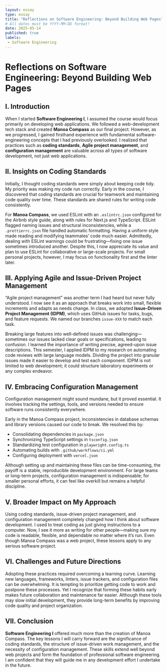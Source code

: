 ```yaml
---
layout: essay  
type: essay  
title: "Reflections on Software Engineering: Beyond Building Web Pages"  
# All dates must be YYYY-MM-DD format!  
date: 2025-05-14
published: true
labels:  
 - Software Engineering  
---
```


# Reflections on Software Engineering: Beyond Building Web Pages

## I. Introduction

When I started **Software Engineering I**, I assumed the course would focus primarily on developing web applications. We followed a web-development tech stack and created **Manoa Compass** as our final project. However, as we progressed, I gained firsthand experience with fundamental software-engineering concepts that I had previously overlooked. I realized that practices such as **coding standards**, **Agile project management**, and **configuration management** are valuable across all types of software development, not just web applications.

## II. Insights on Coding Standards

Initially, I thought coding standards were simply about keeping code tidy. My priority was making my code run correctly. Early in the course, I discovered that coding standards are crucial for teamwork and maintaining code quality over time. These standards are shared rules for writing code consistently.

For **Manoa Compass**, we used ESLint with an `​.eslintrc.json` configured for the Airbnb style guide, along with rules for Next.js and TypeScript. ESLint flagged naming issues and structural inconsistencies, while a `.prettierrc.json` file handled automatic formatting. Having a uniform style made reading and modifying teammates’ code much easier. Admittedly, dealing with ESLint warnings could be frustrating—fixing one issue sometimes introduced another. Despite this, I now appreciate its value and plan to use ESLint for collaborative or large-scale projects. For small personal projects, however, I may focus on functionality first and the linter later.

## III. Applying Agile and Issue-Driven Project Management

“Agile project management” was another term I had heard but never fully understood. I now see it as an approach that breaks work into small, flexible increments and adapts as needs change. In class, we adopted **Issue-Driven Project Management (IDPM)**, which uses GitHub issues for tasks, bugs, and feature requests. We named our branches `issue-XXX` to match each task.

Breaking large features into well-defined issues was challenging—sometimes our issues lacked clear goals or specifications, leading to confusion. I learned the importance of writing precise, agreed-upon issue descriptions. This semester, I applied IDPM to my research on automating code reviews with large language models. Dividing the project into granular issues made it easier to develop and test each component. IDPM is not limited to web development; it could structure laboratory experiments or any complex endeavor.

## IV. Embracing Configuration Management

Configuration management might sound mundane, but it proved essential. It involves tracking the settings, tools, and versions needed to ensure software runs consistently everywhere.

Early in the Manoa Compass project, inconsistencies in database schemas and library versions caused our code to break. We resolved this by:

- Consolidating dependencies in `package.json`
- Synchronizing TypeScript settings in `tsconfig.json`
- Standardizing test configuration in `playwright.config.ts`
- Automating builds with `.github/workflows/ci.yml`
- Configuring deployment with `vercel.json`

Although setting up and maintaining these files can be time-consuming, the payoff is a stable, reproducible development environment. For large teams or long-term projects, configuration management is indispensable; for smaller personal efforts, it can feel like overkill but remains a helpful discipline.

## V. Broader Impact on My Approach

Using coding standards, issue-driven project management, and configuration management completely changed how I think about software development. I used to treat coding as just giving instructions to a computer. Now, I see it more as writing for other people—making sure my code is readable, flexible, and dependable no matter where it’s run. Even though Manoa Compass was a web project, these lessons apply to any serious software project.

## VI. Challenges and Future Directions

Adopting these practices required overcoming a learning curve. Learning new languages, frameworks, linters, issue trackers, and configuration files can be overwhelming. It is tempting to prioritize getting code to work and postpone these processes. Yet I recognize that forming these habits early makes future collaboration and maintenance far easier. Although these tools may slow initial development, they provide long-term benefits by improving code quality and project organization.

## VII. Conclusion

**Software Engineering I** offered much more than the creation of Manoa Compass. The key lessons I will carry forward are the significance of coding standards, the structure of issue-driven work management, and the necessity of configuration management. These skills extend well beyond web projects and form the foundation of professional software engineering. I am confident that they will guide me in any development effort I undertake in the future.
